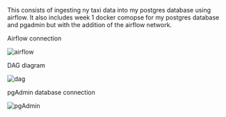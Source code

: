 This consists of ingesting ny taxi data into my postgres database using airflow. It also includes week 1 docker comopse for my postgres database and pgadmin but with the addition of the airflow network.

Airflow connection

![airflow](https://user-images.githubusercontent.com/72317571/187086558-20b99161-0059-4f11-8809-18247030c412.png)

DAG diagram

![dag](https://user-images.githubusercontent.com/72317571/187086657-5c4e29d9-d36b-44f2-aa24-d1338c918f2e.png)

pgAdmin database connection

![pgAdmin](https://user-images.githubusercontent.com/72317571/187086557-79967e06-0d4d-40ee-920e-26c44efc101b.png)



